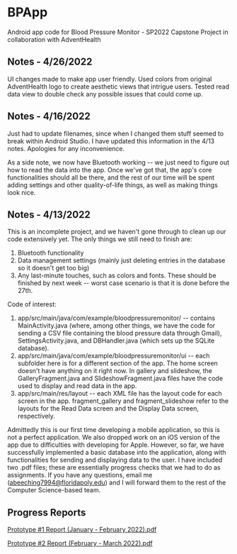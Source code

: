 # BPApp
Android app code for Blood Pressure Monitor - SP2022 Capstone Project in collaboration with AdventHealth

## Notes - 4/26/2022
UI changes made to make app user friendly. Used colors from original AdventHealth logo to create aesthetic views that intrigue users. Tested read data view to double check any possible issues that could come up.

## Notes - 4/16/2022
Just had to update filenames, since when I changed them stuff seemed to break within Android Studio. I have updated this information in the 4/13 notes. Apologies for any inconvenience.

As a side note, we now have Bluetooth working -- we just need to figure out how to read the data into the app. Once we've got that, the app's core functionalities should all be there, and the rest of our time will be spent adding settings and other quality-of-life things, as well as making things look nice.

## Notes - 4/13/2022
This is an incomplete project, and we haven't gone through to clean up our code extensively yet. The only things we still need to finish are:
1. Bluetooth functionality
2. Data management settings (mainly just deleting entries in the database so it doesn't get too big)
3. Any last-minute touches, such as colors and fonts.
These should be finished by next week -- worst case scenario is that it is done before the 27th.

Code of interest:
1. app/src/main/java/com/example/bloodpressuremonitor/ -- contains MainActivity.java (where, among other things, we have the code for sending a CSV file containing the blood pressure data through Gmail), SettingsActivity.java, and DBHandler.java (which sets up the SQLite database).
2. app/src/main/java/com/example/bloodpressuremonitor/ui -- each subfolder here is for a different section of the app. The home screen doesn't have anything on it right now. In gallery and slideshow, the GalleryFragment.java and SlideshowFragment.java files have the code used to display and read data in the app.
3. app/src/main/res/layout -- each XML file has the layout code for each screen in the app. fragment_gallery and fragment_slideshow refer to the layouts for the Read Data screen and the Display Data screen, respectively.

Admittedly this is our first time developing a mobile application, so this is not a perfect application. We also dropped work on an iOS version of the app due to difficulties with developing for Apple. However, so far, we have successfully implemented a basic database into the application, along with functionalities for sending and displaying data to the user. I have included two .pdf files; these are essentially progress checks that we had to do as assignments. If you have any questions, email me (abeeching7994@floridapoly.edu) and I will forward them to the rest of the Computer Science-based team.

## Progress Reports
[Prototype #1 Report (January - February 2022).pdf](https://github.com/abeeching/BPApp/files/8484682/Prototype.1.Report.January.-.February.2022.pdf)

[Prototype #2 Report (February - March 2022).pdf](https://github.com/abeeching/BPApp/files/8484684/Prototype.2.Report.February.-.March.2022.pdf)
